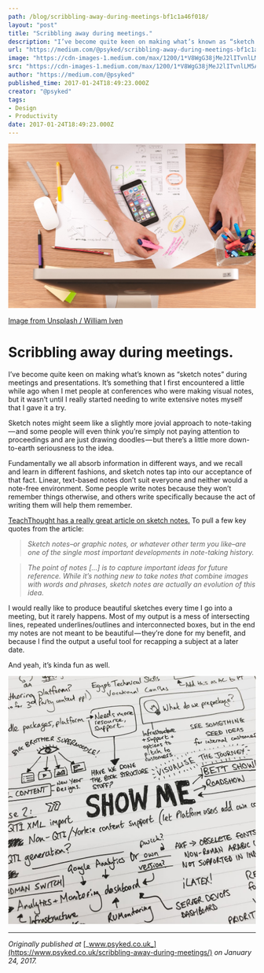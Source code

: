 ```yaml
---
path: /blog/scribbling-away-during-meetings-bf1c1a46f018/
layout: "post"
title: "Scribbling away during meetings."
description: "I’ve become quite keen on making what’s known as “sketch notes” during meetings and presentations. It’s something that I first encountered…"
url: "https://medium.com/@psyked/scribbling-away-during-meetings-bf1c1a46f018"
image: "https://cdn-images-1.medium.com/max/1200/1*V8WgG38jMeJ2lITvnlLM5A.jpeg"
src: "https://cdn-images-1.medium.com/max/1200/1*V8WgG38jMeJ2lITvnlLM5A.jpeg"
author: "https://medium.com/@psyked"
published_time: 2017-01-24T18:49:23.000Z
creator: "@psyked"
tags:
- Design
- Productivity
date: 2017-01-24T18:49:23.000Z
---
```


![](1*V8WgG38jMeJ2lITvnlLM5A.jpeg)

[Image from Unsplash / William Iven](https://unsplash.com/search/sketch?photo=gcsNOsPEXfs)

# Scribbling away during meetings.

I’ve become quite keen on making what’s known as “sketch notes” during meetings and presentations. It’s something that I first encountered a little while ago when I met people at conferences who were making visual notes, but it wasn’t until I really started needing to write extensive notes myself that I gave it a try.

Sketch notes might seem like a slightly more jovial approach to note-taking — and some people will even think you’re simply not paying attention to proceedings and are just drawing doodles — but there’s a little more down-to-earth seriousness to the idea.

Fundamentally we all absorb information in different ways, and we recall and learn in different fashions, and sketch notes tap into our acceptance of that fact. Linear, text-based notes don’t suit everyone and neither would a note-free environment. Some people write notes because they won’t remember things otherwise, and others write specifically because the act of writing them will help them remember.

[TeachThought has a really great article on sketch notes.](http://www.teachthought.com/pedagogy/literacy/10-brilliant-examples-of-sketch-notes-notaking-for-the-21st-century/) To pull a few key quotes from the article:

> _Sketch notes–or graphic notes, or whatever other term you like–are one of the single most important developments in note-taking history._

> _The point of notes \[…\] is to capture important ideas for future reference. While it’s nothing new to take notes that combine images with words and phrases, sketch notes are actually an evolution of this idea._

I would really like to produce beautiful sketches every time I go into a meeting, but it rarely happens. Most of my output is a mess of intersecting lines, repeated underlines/outlines and interconnected boxes, but in the end my notes are not meant to be beautiful — they’re done for my benefit, and because I find the output a useful tool for recapping a subject at a later date.

And yeah, it’s kinda fun as well.

![](0*1tCuLQx55I4c4HlB.jpg)

---

_Originally published at_ [_www.psyked.co.uk_](https://www.psyked.co.uk/scribbling-away-during-meetings/) _on January 24, 2017._